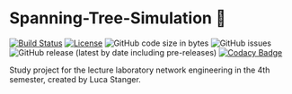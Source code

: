 # Spanning-Tree-Simulation :repeat:

[![Build Status](https://travis-ci.com/lucastanger/Spanning-Tree-Simulation.svg?branch=master)](https://travis-ci.com/lucastanger/Spanning-Tree-Simulation)
[![License](https://img.shields.io/badge/License-Apache%202.0-blue.svg)](https://opensource.org/licenses/Apache-2.0)
![GitHub code size in bytes](https://img.shields.io/github/languages/code-size/lucastanger/Spanning-Tree-Simulation)
![GitHub issues](https://img.shields.io/github/issues/lucastanger/Spanning-Tree-Simulation)
![GitHub release (latest by date including pre-releases)](https://img.shields.io/github/v/release/lucastanger/Spanning-Tree-Simulation?include_prereleases)
[![Codacy Badge](https://api.codacy.com/project/badge/Grade/5a913f28fbf54894b6ba0b872816f0d5)](https://app.codacy.com/manual/lucastanger/Spanning-Tree-Simulation?utm_source=github.com&utm_medium=referral&utm_content=lucastanger/Spanning-Tree-Simulation&utm_campaign=Badge_Grade_Dashboard)

Study project for the lecture laboratory network engineering in the 4th semester, created by Luca Stanger.
